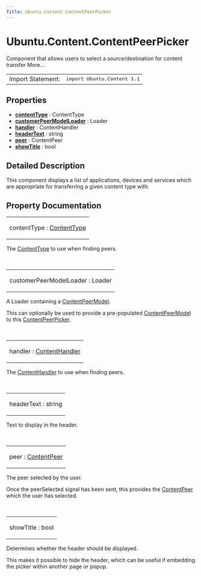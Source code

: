 ```yaml
---
Title: Ubuntu.Content.ContentPeerPicker
---
```


# Ubuntu.Content.ContentPeerPicker

<span class="subtitle"></span>
<!-- $$$ContentPeerPicker-brief -->
<p>Component that allows users to select a source/destination for content transfer More...</p>
<!-- @@@ContentPeerPicker -->
<table class="alignedsummary">
<tr><td class="memItemLeft rightAlign topAlign"> Import Statement:</td><td class="memItemRight bottomAlign"> </b><tt>import Ubuntu.Content 1.1</tt></td></tr></table><ul>
</ul>
<h2>Properties</h2>
<ul>
<li class="fn"><b><b><a href="#contentType-prop">contentType</a></b></b> : ContentType</li>
<li class="fn"><b><b><a href="#customerPeerModelLoader-prop">customerPeerModelLoader</a></b></b> : Loader</li>
<li class="fn"><b><b><a href="#handler-prop">handler</a></b></b> : ContentHandler</li>
<li class="fn"><b><b><a href="#headerText-prop">headerText</a></b></b> : string</li>
<li class="fn"><b><b><a href="#peer-prop">peer</a></b></b> : ContentPeer</li>
<li class="fn"><b><b><a href="#showTitle-prop">showTitle</a></b></b> : bool</li>
</ul>
<!-- $$$ContentPeerPicker-description -->
<h2>Detailed Description</h2>
<p>This component displays a list of applications, devices and services which are appropriate for transferring a given content type with.</p>
<!-- @@@ContentPeerPicker -->
<h2>Property Documentation</h2>
<!-- $$$contentType -->
<table class="qmlname"><tr valign="top"><td class="tblQmlPropNode"><p><span class="name">contentType</span> : <span class="type"><a href="Ubuntu.Content.ContentType.md">ContentType</a></span></p></td></tr></table><p>The <a href="Ubuntu.Content.ContentType.md">ContentType</a> to use when finding peers.</p>
<!-- @@@contentType -->
<br/>
<!-- $$$customerPeerModelLoader -->
<table class="qmlname"><tr valign="top"><td class="tblQmlPropNode"><p><span class="name">customerPeerModelLoader</span> : <span class="type">Loader</span></p></td></tr></table><p>A Loader containing a <a href="Ubuntu.Content.ContentPeerModel.md">ContentPeerModel</a>.</p>
<p>This can optionally be used to provide a pre-populated <a href="Ubuntu.Content.ContentPeerModel.md">ContentPeerModel</a> to this <a href="index.html">ContentPeerPicker</a>.</p>
<!-- @@@customerPeerModelLoader -->
<br/>
<!-- $$$handler -->
<table class="qmlname"><tr valign="top"><td class="tblQmlPropNode"><p><span class="name">handler</span> : <span class="type"><a href="Ubuntu.Content.ContentHandler.md">ContentHandler</a></span></p></td></tr></table><p>The <a href="Ubuntu.Content.ContentHandler.md">ContentHandler</a> to use when finding peers.</p>
<!-- @@@handler -->
<br/>
<!-- $$$headerText -->
<table class="qmlname"><tr valign="top"><td class="tblQmlPropNode"><p><span class="name">headerText</span> : <span class="type">string</span></p></td></tr></table><p>Text to display in the header.</p>
<!-- @@@headerText -->
<br/>
<!-- $$$peer -->
<table class="qmlname"><tr valign="top"><td class="tblQmlPropNode"><p><span class="name">peer</span> : <span class="type"><a href="Ubuntu.Content.ContentPeer.md">ContentPeer</a></span></p></td></tr></table><p>The peer selected by the user.</p>
<p>Once the peerSelected signal has been sent, this provides the <a href="Ubuntu.Content.ContentPeer.md">ContentPeer</a> which the user has selected.</p>
<!-- @@@peer -->
<br/>
<!-- $$$showTitle -->
<table class="qmlname"><tr valign="top"><td class="tblQmlPropNode"><p><span class="name">showTitle</span> : <span class="type">bool</span></p></td></tr></table><p>Determines whether the header should be displayed.</p>
<p>This makes it possible to hide the header, which can be useful if embedding the picker within another page or popup.</p>
<!-- @@@showTitle -->
<br/>
